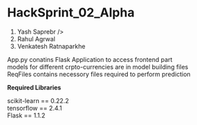 # HackSprint_02_Alpha
1) Yash Saprebr />
2) Rahul Agrwal<br />
3) Venkatesh Ratnaparkhe<br />


App.py conatins Flask Application to access frontend part <br />
models for different crpto-currencies are in model building files <br />
ReqFiles contains necessory files required to perform prediction <br />

<b> Required Libraries </b>

scikit-learn == 0.22.2 <br />
tensorflow == 2.4.1 <br />
Flask == 1.1.2
